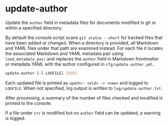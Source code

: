 # update-author

Update the `author` field in metadata files for documents modified in git or
within a specified directory.

By default the console script scans `git status --short` for tracked files that
have been added or changed. When a directory is provided, all Markdown and YAML
files under that path are examined instead. For each file it locates the
associated Markdown and YAML metadata pair using `load_metadata_pair` and
replaces the `author` field in Markdown frontmatter or metadata YAML with the
author configured in `cfg/update-author.yml`.

```bash
update-author [-l LOGFILE] [DIR]
```

Each updated file is printed as `<path>: <old> -> <new>` and logged to
`LOGFILE`.  When not specified, log output is written to
`log/update-author.txt`.

After processing, a summary of the number of files checked and modified is
printed to the console.

If a file under `src` is modified but no `author` field can be updated, a
warning is logged.


